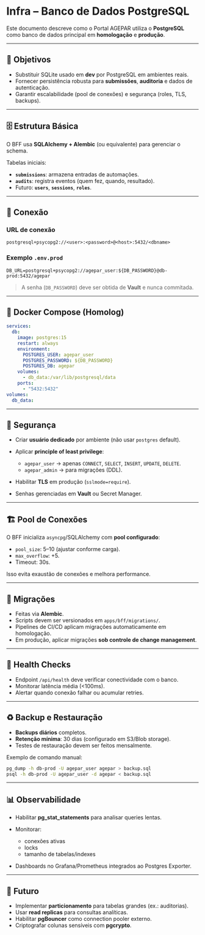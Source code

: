 # Infra – Banco de Dados PostgreSQL

Este documento descreve como o Portal AGEPAR utiliza o **PostgreSQL** como banco de dados principal em **homologação** e **produção**.

---

## 🎯 Objetivos

- Substituir SQLite usado em **dev** por PostgreSQL em ambientes reais.  
- Fornecer persistência robusta para **submissões**, **auditoria** e dados de autenticação.  
- Garantir escalabilidade (pool de conexões) e segurança (roles, TLS, backups).  

---

## 🗄️ Estrutura Básica

O BFF usa **SQLAlchemy + Alembic** (ou equivalente) para gerenciar o schema.  

Tabelas iniciais:
- **`submissions`**: armazena entradas de automações.  
- **`audits`**: registra eventos (quem fez, quando, resultado).  
- Futuro: **`users`**, **`sessions`**, **`roles`**.  

---

## 🔧 Conexão

### URL de conexão

```text
postgresql+psycopg2://<user>:<password>@<host>:5432/<dbname>
````

### Exemplo `.env.prod`

```env
DB_URL=postgresql+psycopg2://agepar_user:${DB_PASSWORD}@db-prod:5432/agepar
```

> A senha (`DB_PASSWORD`) deve ser obtida de **Vault** e nunca commitada.

---

## 🐳 Docker Compose (Homolog)

```yaml
services:
  db:
    image: postgres:15
    restart: always
    environment:
      POSTGRES_USER: agepar_user
      POSTGRES_PASSWORD: ${DB_PASSWORD}
      POSTGRES_DB: agepar
    volumes:
      - db_data:/var/lib/postgresql/data
    ports:
      - "5432:5432"
volumes:
  db_data:
```

---

## 🔐 Segurança

* Criar **usuário dedicado** por ambiente (não usar `postgres` default).
* Aplicar **principle of least privilege**:

  * `agepar_user` → apenas `CONNECT`, `SELECT`, `INSERT`, `UPDATE`, `DELETE`.
  * `agepar_admin` → para migrações (DDL).
* Habilitar **TLS** em produção (`sslmode=require`).
* Senhas gerenciadas em **Vault** ou Secret Manager.

---

## 🏗️ Pool de Conexões

O BFF inicializa `asyncpg`/SQLAlchemy com **pool configurado**:

* `pool_size`: 5–10 (ajustar conforme carga).
* `max_overflow`: +5.
* Timeout: 30s.

Isso evita exaustão de conexões e melhora performance.

---

## 🔄 Migrações

* Feitas via **Alembic**.
* Scripts devem ser versionados em `apps/bff/migrations/`.
* Pipelines de CI/CD aplicam migrações automaticamente em homologação.
* Em produção, aplicar migrações **sob controle de change management**.

---

## 🧪 Health Checks

* Endpoint `/api/health` deve verificar conectividade com o banco.
* Monitorar latência média (<100ms).
* Alertar quando conexão falhar ou acumular retries.

---

## ♻️ Backup e Restauração

* **Backups diários** completos.
* **Retenção mínima**: 30 dias (configurado em S3/Blob storage).
* Testes de restauração devem ser feitos mensalmente.

Exemplo de comando manual:

```bash
pg_dump -h db-prod -U agepar_user agepar > backup.sql
psql -h db-prod -U agepar_user -d agepar < backup.sql
```

---

## 📊 Observabilidade

* Habilitar **pg\_stat\_statements** para analisar queries lentas.
* Monitorar:

  * conexões ativas
  * locks
  * tamanho de tabelas/indexes
* Dashboards no Grafana/Prometheus integrados ao Postgres Exporter.

---

## 🔮 Futuro

* Implementar **particionamento** para tabelas grandes (ex.: auditorias).
* Usar **read replicas** para consultas analíticas.
* Habilitar **pgBouncer** como connection pooler externo.
* Criptografar colunas sensíveis com **pgcrypto**.